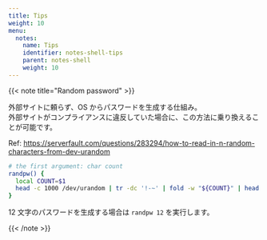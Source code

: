 ```yaml
---
title: Tips
weight: 10
menu:
  notes:
    name: Tips
    identifier: notes-shell-tips
    parent: notes-shell
    weight: 10
---
```


{{< note title="Random password" >}}

外部サイトに頼らず、OS からパスワードを生成する仕組み。  
外部サイトがコンプライアンスに違反していた場合に、この方法に乗り換えることが可能です。

Ref: https://serverfault.com/questions/283294/how-to-read-in-n-random-characters-from-dev-urandom

```bash
# the first argument: char count
randpw() {
  local COUNT=$1
  head -c 1000 /dev/urandom | tr -dc '!-~' | fold -w "${COUNT}" | head -n 1
}

```

12 文字のパスワードを生成する場合は `randpw 12` を実行します。

{{< /note >}}
